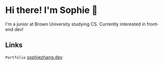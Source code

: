 <!--
**smallwhale1/smallwhale1** is a ✨ _special_ ✨ repository because its `README.md` (this file) appears on your GitHub profile.

Here are some ideas to get you started:

- 🔭 I’m currently working on ...
- 🌱 I’m currently learning ...
- 👯 I’m looking to collaborate on ...
- 🤔 I’m looking for help with ...
- 💬 Ask me about ...
- 📫 How to reach me: ...
- 😄 Pronouns: ...
- ⚡ Fun fact: ...
-->

# Hi there! I'm Sophie 👋

I'm a junior at Brown University studying CS. Currently interested in front-end dev!

## Links

`Portfolio` <a href="https://www.sophiezhang.dev/" target="_blank">sophiezhang.dev</a>
